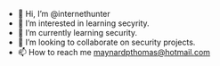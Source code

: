 - 👋 Hi, I’m @internethunter
- 👀 I’m interested in learning secyrity.
- 🌱 I’m currently learning security.
- 💞️ I’m looking to collaborate on security projects.
- 📫 How to reach me maynardpthomas@hotmail.com

<!---
internethunter/internethunter is a ✨ special ✨ repository because its `README.md` (this file) appears on your GitHub profile.
You can click the Preview link to take a look at your changes.
--->
